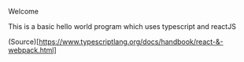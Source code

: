 Welcome

This is a basic hello world program which uses typescript and reactJS

(Source)[https://www.typescriptlang.org/docs/handbook/react-&-webpack.html]
